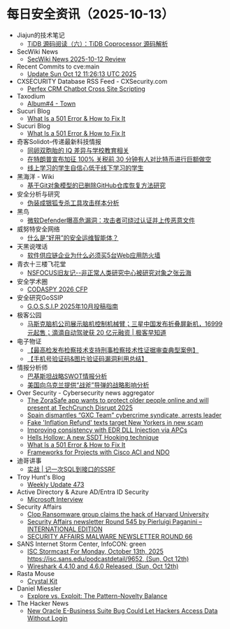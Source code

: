 # 每日安全资讯（2025-10-13）

- Jiajun的技术笔记
  - [TiDB 源码阅读（六）：TiDB Coprocessor 源码解析](https://jiajunhuang.com/articles/2025_10_12-tidb_source_code_coprocessor.md.html)
- SecWiki News
  - [SecWiki News 2025-10-12 Review](http://www.sec-wiki.com/?2025-10-12)
- Recent Commits to cve:main
  - [Update Sun Oct 12 11:26:13 UTC 2025](https://github.com/trickest/cve/commit/1aacf565607410d39a8e459d916e1a58e632280e)
- CXSECURITY Database RSS Feed - CXSecurity.com
  - [Perfex CRM Chatbot Cross Site Scripting](https://cxsecurity.com/issue/WLB-2025100008)
- Taxodium
  - [Album#4 - Town](https://taxodium.ink/album-4.html)
- Sucuri Blog
  - [What Is a 501 Error & How to Fix It](https://blog.sucuri.net/2025/10/what-is-a-501-error-how-to-fix-it.html)
- Sucuri Blog
  - [What Is a 501 Error & How to Fix It](https://blog.sucuri.net/2025/10/what-is-a-501-error-how-to-fix-it.html)
- 奇客Solidot–传递最新科技情报
  - [同卵双胞胎的 IQ 差异与学校教育相关](https://www.solidot.org/story?sid=82526)
  - [在特朗普宣布加征 100% 关税前 30 分钟有人对比特币进行巨额做空](https://www.solidot.org/story?sid=82525)
  - [线上学习的学生自信心低于线下学习的学生](https://www.solidot.org/story?sid=82524)
- 黑海洋 - Wiki
  - [基于Git对象模型的已删除GitHub仓库恢复方法研究](https://blog.upx8.com/4878)
- 安全分析与研究
  - [伪装成银狐专杀工具攻击样本分析](https://mp.weixin.qq.com/s?__biz=MzA4ODEyODA3MQ==&mid=2247493688&idx=1&sn=ca0cbb71a05cc7b61fa71d8e1f78490a)
- 黑鸟
  - [微软Defender曝高危漏洞：攻击者可绕过认证并上传恶意文件](https://mp.weixin.qq.com/s?__biz=MzAxOTM1MDQ1NA==&mid=2451182974&idx=1&sn=918adb5101663bca8f727f1494d1d881)
- 威努特安全网络
  - [什么是“好用”的安全运维智能体？](https://mp.weixin.qq.com/s?__biz=MzAwNTgyODU3NQ==&mid=2651136342&idx=1&sn=143fd98faf190c6b9ce4319d16c99bf6)
- 天黑说嘿话
  - [软件供应链企业为什么必须买5台Web应用防火墙](https://mp.weixin.qq.com/s?__biz=MzI5NTQ5MTAzMA==&mid=2247484692&idx=1&sn=100506758858bfe3850dde247dd2f8fa)
- 青衣十三楼飞花堂
  - [NSFOCUS旧友记--非正常人类研究中心被研究对象之张云海](https://mp.weixin.qq.com/s?__biz=MzUzMjQyMDE3Ng==&mid=2247488707&idx=1&sn=ca68f2740185d42a0f1b2c26f0677d22)
- 安全学术圈
  - [CODASPY 2026 CFP](https://mp.weixin.qq.com/s?__biz=MzU5MTM5MTQ2MA==&mid=2247493923&idx=1&sn=8071ef0d9b28710ecd163aa1b1a8c691)
- 安全研究GoSSIP
  - [G.O.S.S.I.P 2025年10月投稿指南](https://mp.weixin.qq.com/s?__biz=Mzg5ODUxMzg0Ng==&mid=2247500793&idx=1&sn=0014dca42b05d547c9042943b2c9a406)
- 极客公园
  - [马斯克脑机公司展示脑机控制机械臂；三星中国发布折叠屏新机，16999 元起售；滴滴自动驾驶获 20 亿元融资 | 极客早知道](https://mp.weixin.qq.com/s?__biz=MTMwNDMwODQ0MQ==&mid=2653088226&idx=1&sn=c1a567e7366243c2c2bb6c3ccd4ee588)
- 电子物证
  - [【最高检发布检察技术支持刑事检察技术性证据审查典型案例】](https://mp.weixin.qq.com/s?__biz=MzAwNDcwMDgzMA==&mid=2651048639&idx=1&sn=4d7c4b1f487a4fc594017937270605ca)
  - [【手机号验证码&图片验证码漏洞利用总结】](https://mp.weixin.qq.com/s?__biz=MzAwNDcwMDgzMA==&mid=2651048639&idx=2&sn=3aed9647a8edefd3fea9c8c538dd21b8)
- 情报分析师
  - [巴基斯坦战略SWOT情报分析](https://mp.weixin.qq.com/s?__biz=MzA3Mjc1MTkwOA==&mid=2650562353&idx=1&sn=4501ad7d219583f1c8ee54ac1947727f)
  - [美国向乌克兰提供“战斧”导弹的战略影响分析](https://mp.weixin.qq.com/s?__biz=MzA3Mjc1MTkwOA==&mid=2650562353&idx=2&sn=b51b0d4932dc32030aeb9adfd9447fd2)
- Over Security - Cybersecurity news aggregator
  - [The ZoraSafe app wants to protect older people online and will present at TechCrunch Disrupt 2025](https://techcrunch.com/2025/10/12/the-zorasafe-app-wants-to-protect-older-people-online-and-will-present-at-techcrunch-disrupt-2025/)
  - [Spain dismantles “GXC Team” cybercrime syndicate, arrests leader](https://www.bleepingcomputer.com/news/security/spain-dismantles-gxc-team-cybercrime-syndicate-arrests-leader/)
  - [Fake 'Inflation Refund' texts target New Yorkers in new scam](https://www.bleepingcomputer.com/news/security/fake-inflation-refund-texts-target-new-yorkers-in-new-scam/)
  - [Improving consistency with EDR DLL Injection via APCs](https://fluxsec.red/improving-EDR-via-windows-driver-apc-injection-rust)
  - [Hells Hollow: A new SSDT Hooking technique](https://fluxsec.red/red-team-notes)
  - [What Is a 501 Error & How to Fix It](https://blog.sucuri.net/2025/10/what-is-a-501-error-how-to-fix-it.html)
  - [Frameworks for Projects with Cisco ACI and NDO](https://www.adainese.it/blog/2025/10/12/frameworks-for-projects-with-cisco-aci-and-ndo/)
- 迪哥讲事
  - [实战 | 记一次SQL到接口的SSRF](https://mp.weixin.qq.com/s?__biz=MzIzMTIzNTM0MA==&mid=2247498403&idx=1&sn=52532994f266c11d89a95ca93d996f95)
- Troy Hunt's Blog
  - [Weekly Update 473](https://www.troyhunt.com/weekly-update-473/)
- Active Directory & Azure AD/Entra ID Security
  - [Microsoft Interview](https://adsecurity.org/?p=4802)
- Security Affairs
  - [Clop Ransomware group claims the hack of Harvard University](https://securityaffairs.com/183282/cyber-crime/clop-ransomware-group-claims-the-hack-of-harvard-university.html)
  - [Security Affairs newsletter Round 545 by Pierluigi Paganini – INTERNATIONAL EDITION](https://securityaffairs.com/183268/breaking-news/security-affairs-newsletter-round-545-by-pierluigi-paganini-international-edition.html)
  - [SECURITY AFFAIRS MALWARE NEWSLETTER ROUND 66](https://securityaffairs.com/183273/malware/security-affairs-malware-newsletter-round-66.html)
- SANS Internet Storm Center, InfoCON: green
  - [ISC Stormcast For Monday, October 13th, 2025 https://isc.sans.edu/podcastdetail/9652, (Sun, Oct 12th)](https://isc.sans.edu/diary/rss/32362)
  - [Wireshark 4.4.10 and 4.6.0 Released, (Sun, Oct 12th)](https://isc.sans.edu/diary/rss/32358)
- Rasta Mouse
  - [Crystal Kit](https://rastamouse.me/crystal-kit/)
- Daniel Miessler
  - [Explore vs. Exploit: The Pattern-Novelty Balance](https://danielmiessler.com/blog/explore-exploit-pattern-novelty?utm_source=rss&utm_medium=feed&utm_campaign=website)
- The Hacker News
  - [New Oracle E-Business Suite Bug Could Let Hackers Access Data Without Login](https://thehackernews.com/2025/10/new-oracle-e-business-suite-bug-could.html)
